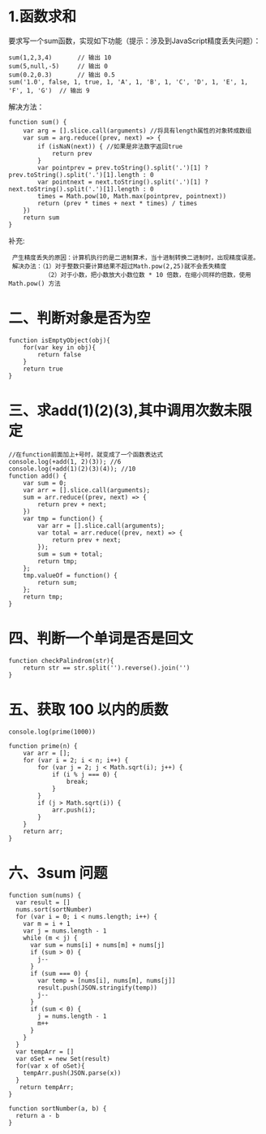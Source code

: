 # 1.函数求和

要求写一个sum函数，实现如下功能（提示：涉及到JavaScript精度丢失问题）：

    sum(1,2,3,4)       // 输出 10
    sum(5,null,-5)     // 输出 0
    sum(0.2,0.3)       // 输出 0.5
    sum('1.0', false, 1, true, 1, 'A', 1, 'B', 1, 'C', 'D', 1, 'E', 1, 'F', 1, 'G')  // 输出 9


解决方法：
```
function sum() {
    var arg = [].slice.call(arguments) //将具有length属性的对象转成数组
    var sum = arg.reduce((prev, next) => {
        if (isNaN(next)) { //如果是非法数字返回true
            return prev
        }
        var pointprev = prev.toString().split('.')[1] ? prev.toString().split('.')[1].length : 0
        var pointnext = next.toString().split('.')[1] ? next.toString().split('.')[1].length : 0
        times = Math.pow(10, Math.max(pointprev, pointnext))
        return (prev * times + next * times) / times
    })
    return sum
}
```
补充:

     产生精度丢失的原因：计算机执行的是二进制算术，当十进制转换二进制时，出现精度误差。
     解决办法：（1）对于整数只要计算结果不超过Math.pow(2,25)就不会丢失精度
              （2）对于小数，把小数放大小数位数 * 10 倍数，在缩小同样的倍数，使用 Math.pow() 方法

# 二、判断对象是否为空 #
```
function isEmptyObject(obj){
    for(var key in obj){
        return false
    }
    return true
}
```

# 三、求add(1)(2)(3),其中调用次数未限定 #
```
//在function前面加上+号时，就变成了一个函数表达式
console.log(+add(1, 2)(3)); //6
console.log(+add(1)(2)(3)(4)); //10
function add() {
    var sum = 0;
    var arr = [].slice.call(arguments);
    sum = arr.reduce((prev, next) => {
        return prev + next;
    })
    var tmp = function() {
        var arr = [].slice.call(arguments);
        var total = arr.reduce((prev, next) => {
            return prev + next;
        });
        sum = sum + total;
        return tmp;
    };
    tmp.valueOf = function() {
        return sum;
    };
    return tmp;
}
```

# 四、判断一个单词是否是回文 #
```
function checkPalindrom(str){
    return str == str.split('').reverse().join('')
}
```

# 五、获取 100 以内的质数
```
console.log(prime(1000))

function prime(n) {
    var arr = [];
    for (var i = 2; i < n; i++) {
        for (var j = 2; j < Math.sqrt(i); j++) {
            if (i % j === 0) {
                break;
            }
        }
        if (j > Math.sqrt(i)) {
            arr.push(i);
        }
    }
    return arr;
}
```

# 六、3sum 问题 #
```
function sum(nums) {
  var result = []
  nums.sort(sortNumber)
  for (var i = 0; i < nums.length; i++) {
    var m = i + 1
    var j = nums.length - 1
    while (m < j) {
      var sum = nums[i] + nums[m] + nums[j]
      if (sum > 0) {
        j--
      }
      if (sum === 0) {
        var temp = [nums[i], nums[m], nums[j]]
        result.push(JSON.stringify(temp))
        j--
      }
      if (sum < 0) {
        j = nums.length - 1
        m++
      }
    }
  }
  var tempArr = []
  var oSet = new Set(result)
  for(var x of oSet){
    tempArr.push(JSON.parse(x))
  }
   return tempArr;
}

function sortNumber(a, b) {
  return a - b
}
```
